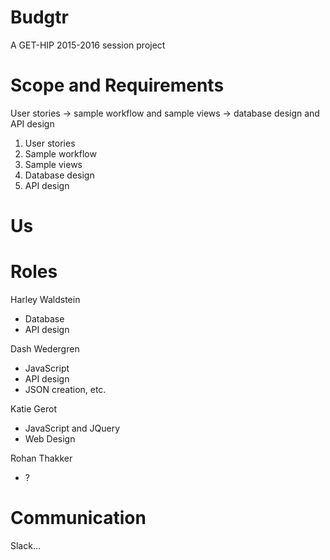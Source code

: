 # Budgtr
A GET-HIP 2015-2016 session project

# Scope and Requirements

User stories -> sample workflow and sample views -> database design and API design


1. User stories
2. Sample workflow
3. Sample views
4. Database design
5. API design


# Us


# Roles
Harley Waldstein
- Database
- API design

Dash Wedergren
- JavaScript
- API design
- JSON creation, etc.

Katie Gerot
- JavaScript and JQuery
- Web Design

Rohan Thakker
- ?

# Communication
Slack...
